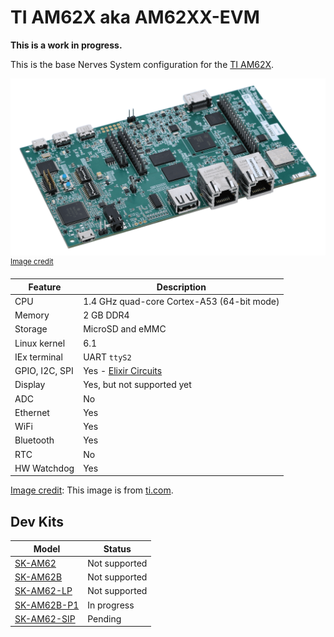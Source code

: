 # TI AM62X aka AM62XX-EVM

**This is a work in progress.**

This is the base Nerves System configuration for the [TI AM62X](#sk-am62).

![AM62X](assets/images/am62xx-evm.png)
<br><sup>[Image credit](#ti)</sup>

| Feature        | Description                                                 |
| -------------- | ----------------------------------------------------------- |
| CPU            | 1.4 GHz quad-core Cortex-A53 (64-bit mode)                  |
| Memory         | 2 GB DDR4                                                   |
| Storage        | MicroSD and eMMC                                            |
| Linux kernel   | 6.1                                                         |
| IEx terminal   | UART `ttyS2`                                                |
| GPIO, I2C, SPI | Yes - [Elixir Circuits](https://github.com/elixir-circuits) |
| Display        | Yes, but not supported yet                                  |
| ADC            | No                                                          |
| Ethernet       | Yes                                                         |
| WiFi           | Yes                                                         |
| Bluetooth      | Yes                                                         |
| RTC            | No                                                          |
| HW Watchdog    | Yes                                                         |

[Image credit](#sk-am62): This image is from [ti.com](https://www.ti.com/tool/SK-AM62).

## Dev Kits

| Model | Status |
| ----- | ------ |
| [SK-AM62](https://www.ti.com/tool/SK-AM62) | Not supported |
| [SK-AM62B](https://www.ti.com/tool/SK-AM62B) | Not supported |
| [SK-AM62-LP](https://www.ti.com/tool/SK-AM62-LP) | Not supported |
| [SK-AM62B-P1](https://www.ti.com/tool/SK-AM62B-P1) | In progress |
| [SK-AM62-SIP](https://www.ti.com/tool/SK-AM62-SIP) | Pending |
